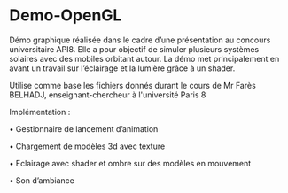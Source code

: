 # Demo-OpenGL
Démo graphique réalisée dans le cadre d’une présentation au concours universitaire API8. Elle a pour objectif de simuler plusieurs systèmes solaires avec des mobiles orbitant autour. La démo met principalement en avant un travail sur l’éclairage et la lumière grâce à un shader. 

Utilise comme base les fichiers donnés durant le cours de Mr Farès BELHADJ, enseignant-chercheur à l'université Paris 8

Implémentation :

• Gestionnaire de lancement d’animation

• Chargement de modèles 3d avec texture

• Eclairage avec shader et ombre sur des modèles en mouvement

• Son d’ambiance
